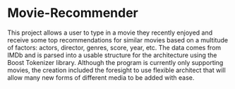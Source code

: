 # Movie-Recommender
This project allows a user to type in a movie they recently enjoyed and receive some top recommendations for similar movies based on a multitude of factors: actors, director, genres, score, year, etc. The data comes from IMDb and is parsed into a usable structure for the architecture using the Boost Tokenizer library. Although the program is currently only supporting movies, the creation included the foresight to use flexible architect that will allow many new forms of different media to be added with ease.

